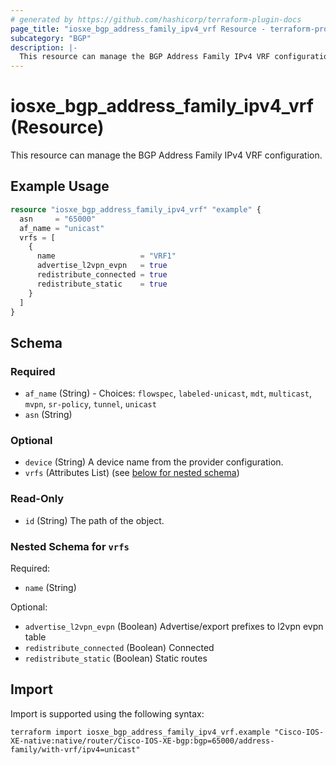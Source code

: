 ```yaml
---
# generated by https://github.com/hashicorp/terraform-plugin-docs
page_title: "iosxe_bgp_address_family_ipv4_vrf Resource - terraform-provider-iosxe"
subcategory: "BGP"
description: |-
  This resource can manage the BGP Address Family IPv4 VRF configuration.
---
```


# iosxe_bgp_address_family_ipv4_vrf (Resource)

This resource can manage the BGP Address Family IPv4 VRF configuration.

## Example Usage

```terraform
resource "iosxe_bgp_address_family_ipv4_vrf" "example" {
  asn     = "65000"
  af_name = "unicast"
  vrfs = [
    {
      name                   = "VRF1"
      advertise_l2vpn_evpn   = true
      redistribute_connected = true
      redistribute_static    = true
    }
  ]
}
```

<!-- schema generated by tfplugindocs -->
## Schema

### Required

- `af_name` (String) - Choices: `flowspec`, `labeled-unicast`, `mdt`, `multicast`, `mvpn`, `sr-policy`, `tunnel`, `unicast`
- `asn` (String)

### Optional

- `device` (String) A device name from the provider configuration.
- `vrfs` (Attributes List) (see [below for nested schema](#nestedatt--vrfs))

### Read-Only

- `id` (String) The path of the object.

<a id="nestedatt--vrfs"></a>
### Nested Schema for `vrfs`

Required:

- `name` (String)

Optional:

- `advertise_l2vpn_evpn` (Boolean) Advertise/export prefixes to l2vpn evpn table
- `redistribute_connected` (Boolean) Connected
- `redistribute_static` (Boolean) Static routes

## Import

Import is supported using the following syntax:

```shell
terraform import iosxe_bgp_address_family_ipv4_vrf.example "Cisco-IOS-XE-native:native/router/Cisco-IOS-XE-bgp:bgp=65000/address-family/with-vrf/ipv4=unicast"
```
